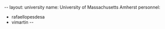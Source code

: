 --
layout: university
name: University of Massachusetts Amherst
personnel:
  - rafaellopesdesa
  - vimartin
--
